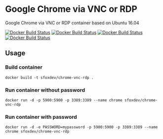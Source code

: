 # Google Chrome via VNC or RDP

Google Chrome via VNC or RDP container based on Ubuntu 16.04

[![Docker Build Status](https://img.shields.io/docker/build/sfoxdev/chrome-vnc-rdp.svg?style=flat-square)]()
[![Docker Build Status](https://img.shields.io/docker/automated/sfoxdev/chrome-vnc-rdp.svg?style=flat-square)]()
[![Docker Build Status](https://img.shields.io/docker/pulls/sfoxdev/chrome-vnc-rdp.svg?style=flat-square)]()
[![Docker Build Status](https://img.shields.io/docker/stars/sfoxdev/chrome-vnc-rdp.svg?style=flat-square)]()

## Usage

### Build container
```
docker build -t sfoxdev/chrome-vnc-rdp .
```

### Run container without password

```
docker run -d -p 5900:5900 -p 3389:3389 --name chrome sfoxdev/chrome-vnc-rdp
```
### Run container with password

```
docker run -d -e PASSWORD=mypassword -p 5900:5900 -p 3389:3389 --name chrome sfoxdev/chrome-vnc-rdp
```

